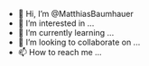 - 👋 Hi, I’m @MatthiasBaumhauer
- 👀 I’m interested in ...
- 🌱 I’m currently learning ...
- 💞️ I’m looking to collaborate on ...
- 📫 How to reach me ...

<!---
MatthiasBaumhauer/MatthiasBaumhauer is a ✨ special ✨ repository because its `README.md` (this file) appears on your GitHub profile.
You can click the Preview link to take a look at your changes.
--->

